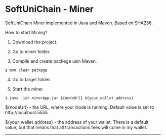 # SoftUniChain - Miner

SoftUniChain Miner implemented in Java and Maven. Based on SHA256.

How to start Mining?

1. Download the project.

2. Go to miner folder.

3. Compile and create packege usin Maven.
```
$ mvn clean packege  
```

4. Go to target folder.

5. Start the miner.
```
$ java -jar minerApp.jar ${nodeUrl} ${your_wallet_address}  
```

${nodeUrl} - the URL, where your Node is running. Default value is set to http://localhost:5555.

${your_wallet_address} - the address of your wallet. There is a default value, but that means that all transactions fees will come in my wallet.

---
